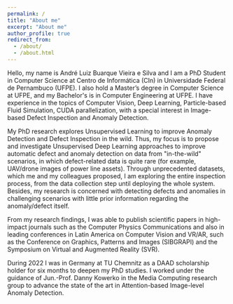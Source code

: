 ```yaml
---
permalink: /
title: "About me"
excerpt: "About me"
author_profile: true
redirect_from: 
  - /about/
  - /about.html
---
```


Hello, my name is André Luiz Buarque Vieira e Silva and I am a PhD Student in Computer Science at Centro de Informática (CIn) in Universidade Federal de Pernambuco (UFPE). I also hold a Master’s degree in Computer Science at UFPE, and my Bachelor's is in Computer Engineering at UFPE. I have experience in the topics of Computer Vision, Deep Learning, Particle-based Fluid Simulation, CUDA parallelization, with a special interest in Image-based Defect Inspection and Anomaly Detection.

My PhD research explores Unsupervised Learning to improve Anomaly Detection and Defect Inspection in the wild. Thus, my focus is to propose and investigate Unsupervised Deep Learning approaches to improve automatic defect and anomaly detection on data from "in-the-wild" scenarios, in which defect-related data is quite rare (for example, UAV/drone images of power line assets). Through unprecedented datasets, which me and my colleagues proposed, I am exploring the entire inspection process, from the data collection step until deploying the whole system. Besides, my research is concerned with detecting defects and anomalies in challenging scenarios with little prior information regarding the anomaly/defect itself.

From my research findings, I was able to publish scientific papers in high-impact journals such as the Computer Physics Communications and also in leading conferences in Latin America on Computer Vision and VR/AR, such as the Conference on Graphics, Patterns and Images (SIBGRAPI) and the Symposium on Virtual and Augmented Reality (SVR). 

During 2022 I was in Germany at TU Chemnitz as a DAAD scholarship holder for six months to deepen my PhD studies. I worked under the guidance of Jun.-Prof. Danny Kowerko in the Media Computing research group to advance the state of the art in Attention-based Image-level Anomaly Detection. 